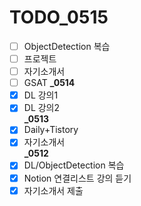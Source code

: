 # TODO_0515
- [ ] ObjectDetection 복습
- [ ] 프로젝트
- [ ] 자기소개서
- [ ] GSAT
**_0514**
- [X] DL 강의1
- [X] DL 강의2<br>
**_0513**
- [X] Daily+Tistory
- [X] 자기소개서<br>
**_0512**
- [x] DL/ObjectDetection 복습
- [x] Notion 연결리스트 강의 듣기
- [x] 자기소개서 제출
